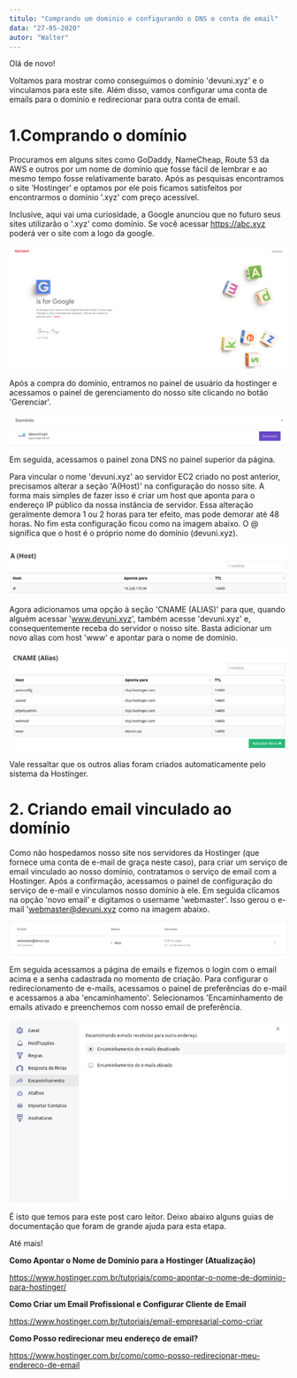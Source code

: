 ```yaml
---
titulo: "Comprando um dominio e configurando o DNS e conta de email"
data: "27-05-2020"
autor: "Walter"
---
```


Olá de novo!

Voltamos para mostrar como conseguimos o domínio 'devuni.xyz' e o vinculamos para este site. Além disso, vamos configurar uma conta de emails para o domínio e redirecionar para outra conta de email.

# 1.Comprando o domínio

Procuramos em alguns sites como GoDaddy, NameCheap, Route 53 da AWS e outros por um nome de domínio que fosse fácil de lembrar e ao mesmo tempo fosse relativamente barato. Após as pesquisas encontramos o site 'Hostinger' e optamos por ele pois ficamos satisfeitos por encontrarmos o domínio '.xyz' com preço acessível.

Inclusive, aqui vai uma curiosidade, a Google anunciou que no futuro seus sites utilizarão o '.xyz' como domínio. Se você acessar <https://abc.xyz> poderá ver o site com a logo da google.

![Site da Google que usa domínio .xyz](images/abc.xyz.png)

Após a compra do domínio, entramos no painel de usuário da hostinger e acessamos o painel de gerenciamento do nosso site clicando no botão 'Gerenciar'.

![Domínio devuni.xyz no painel da Hostinger](images/dominio.png)

Em seguida, acessamos o painel zona DNS no painel superior da página.

Para vincular o nome 'devuni.xyz' ao servidor EC2 criado no post anterior, precisamos alterar a seção 'A(Host)' na configuração do nosso site. A forma mais simples de fazer isso é criar um host que aponta para o endereço IP público da nossa instância de servidor. Essa alteração geralmente demora 1 ou 2 horas para ter efeito, mas pode demorar até 48 horas. No fim esta configuração ficou como na imagem abaixo. O @ significa que o host é o próprio nome do domínio (devuni.xyz).

![Imagem da configuração A(host) do domínio](images/A.png)

Agora adicionamos uma opção à seção 'CNAME (ALIAS)' para que, quando alguém acessar 'www.devuni.xyz', também acesse 'devuni.xyz' e, consequentemente receba do servidor o nosso site. Basta adicionar um novo alias com host 'www' e apontar para o nome de domínio.

![configuração CNAME do domínio](images/cname.png)

Vale ressaltar que os outros alias foram criados automaticamente pelo sistema da Hostinger.

# 2. Criando email vinculado ao domínio

Como não hospedamos nosso site nos servidores da Hostinger (que fornece uma conta de e-mail de graça neste caso), para criar um serviço de email vinculado ao nosso domínio, contratamos o serviço de email com a Hostinger. Após a confirmação, acessamos o painel de configuração do serviço de e-mail e vinculamos nosso domínio à ele. Em seguida clicamos na opção 'novo email' e digitamos o username 'webmaster'. Isso gerou o e-mail 'webmaster@devuni.xyz como na imagem abaixo.

![Email webmaster@devuni.xyz criado](images/email.png)

Em seguida acessamos a página de emails e fizemos o login com o email acima e a senha cadastrada no momento de criação. Para configurar o redirecionamento de e-mails, acessamos o painel de preferências do e-mail e acessamos a aba 'encaminhamento'. Selecionamos 'Encaminhamento de emails ativado e preenchemos com nosso email de preferência.

![Menu de encaminhamento de emails](images/encaminhamento.png)

É isto que temos para este post caro leitor. Deixo abaixo alguns guias de documentação que foram de grande ajuda para esta etapa.

Até mais!

**Como Apontar o Nome de Domínio para a Hostinger (Atualização)**

<https://www.hostinger.com.br/tutoriais/como-apontar-o-nome-de-dominio-para-hostinger/>

**Como Criar um Email Profissional e Configurar Cliente de Email**

<https://www.hostinger.com.br/tutoriais/email-empresarial-como-criar>

**Como Posso redirecionar meu endereço de email?**

<https://www.hostinger.com.br/como/como-posso-redirecionar-meu-endereco-de-email>
